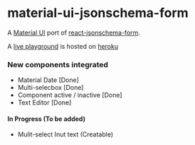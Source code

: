 # material-ui-jsonschema-form

A [Material UI](http://www.material-ui.com/) port of [react-jsonschema-form](https://github.com/mozilla-services/react-jsonschema-form).

A [live playground](https://material-ui-jsonschema-form.herokuapp.com/) is hosted on [heroku](https://dashboard.heroku.com/)

### New components integrated
- Material Date                [Done]
- Multi-selecbox               [Done]
- Component active / inactive  [Done]
- Text Editor                  [Done]

#### In Progress (To be added)
- Mulit-select Inut text (Creatable)
